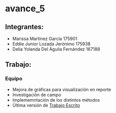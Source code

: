 # avance_5

## Integrantes:

* Marissa Martínez García 175901
* Eddie Junior Lozada Jerónimo 175938
* Delia Yolanda Del Águila Fernández 167188

## Trabajo: 

### Equipo

- Mejora de gráficas para visualización en reporte
- Investigación de campo
- Implememntación de los distintos métodos 
- Última versión de [Trabajo Escrito](https://drive.google.com/file/d/1qeRAYRzoDHarRXodP48ArNK3MpwGM6Ll/view?usp=sharing)



